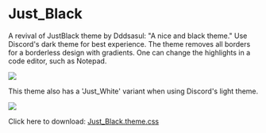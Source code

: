 # Just_Black
A revival of JustBlack theme by Dddsasul: "A nice and black theme."  Use Discord's dark theme for best experience.  The theme removes all borders for a borderless design with gradients.  One can change the highlights in a code editor, such as Notepad.

![](https://github.com/Mephiles-the-Dark/Better_Discord/blob/master/Themes/Previews/Just_Black_3.png)

This theme also has a 'Just_White' variant when using Discord's light theme.

![](https://github.com/Mephiles-the-Dark/Better_Discord/blob/master/Themes/Previews/Just_Black_4.png)

Click here to download: <a href="https://github.com/Mephiles-the-Dark/Better_Discord/blob/master/Themes/Just_Black/Just_Black.theme.css" target="_blank" />Just_Black.theme.css</a>
